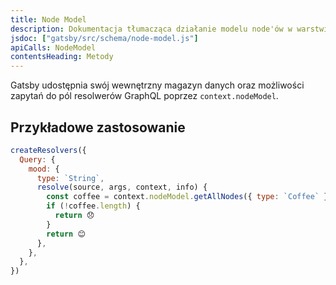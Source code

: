 ```yaml
---
title: Node Model
description: Dokumentacja tłumacząca działanie modelu node'ów w warstwie danych Gatsby GraphQL
jsdoc: ["gatsby/src/schema/node-model.js"]
apiCalls: NodeModel
contentsHeading: Metody
---
```


Gatsby udostępnia swój wewnętrzny magazyn danych oraz możliwości zapytań do pól resolwerów GraphQL poprzez `context.nodeModel`.

## Przykładowe zastosowanie

```javascript:title=gatsby-node.js
createResolvers({
  Query: {
    mood: {
      type: `String`,
      resolve(source, args, context, info) {
        const coffee = context.nodeModel.getAllNodes({ type: `Coffee` })
        if (!coffee.length) {
          return 😞
        }
        return 😊
      },
    },
  },
})
```

